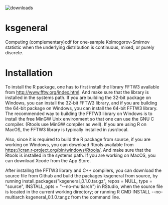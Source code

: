 ![downloads](https://cranlogs.r-pkg.org/badges/grand-total/KSgeneral)

# ksgeneral
Computing (complementary)cdf for one-sample Kolmogorov-Smirnov statistic when the underlying distribution is continuous, mixed, or purely discrete.

# Installation
To install the R package, one has to first install the library FFTW3 available from http://www.fftw.org/index.html. And make sure that the library is installed in the systems path. If you are building the 32-bit package on Windows, you can install the 32-bit FFTW3 library, and if you are building the 64-bit package on Windows, you can install the 64-bit FFTW3 library. The recommended way to building the FFTW3 library on Windows is to install the free MinGW Unix environment so that one can use the GNU C compiler. (Rtools use MinGW compiler as well). If you are using R on MacOS, the FFTW3 library is typically installed in /usr/local.

Also, since it is required to build the R package from source, if you are working on Windows, you can download Rtools available from https://cran.r-project.org/bin/windows/Rtools/. And make sure that the Rtools is installed in the systems path. If you are working on MacOS, you can download Xcode from the App Store.

After installng the FFTW3 library and C++ compilers, you can download the source file from Github and build the packages ksgeneral from source, by running install.packages("ksgeneral_0.1.0.tar.gz", repos = NULL, type = "source", INSTALL_opts = "--no-multiarch") in RStudio, when the source file is located in the current working directory; or running R CMD INSTALL --no-multiarch ksgeneral_0.1.0.tar.gz from the command line.      
